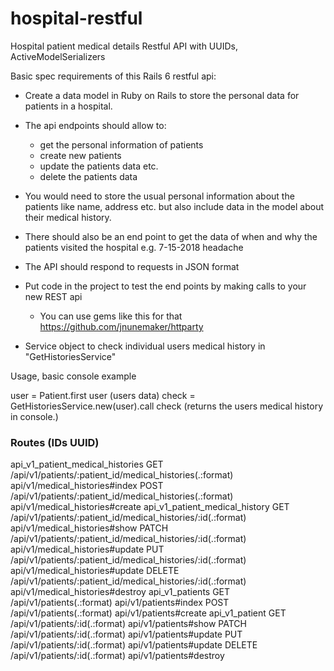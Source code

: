 # hospital-restful

Hospital patient medical details Restful API with UUIDs, ActiveModelSerializers

Basic spec requirements of this Rails 6 restful api:

- Create a data model in Ruby on Rails to store the personal data for patients in a hospital.

- The api endpoints should allow to:
  - get the personal information of patients
  - create new patients
  - update the patients data etc.
  - delete the patients data
- You would need to store the usual personal information about the patients like name, address etc. but also include data in the model about their medical history.
- There should also be an end point to get the data of when and why the patients visited the hospital e.g. 7-15-2018 headache
- The API should respond to requests in JSON format
- Put code in the project to test the end points by making calls to your new REST api
  - You can use gems like this for that https://github.com/jnunemaker/httparty
- Service object to check individual users medical history in "GetHistoriesService"

Usage, basic console example

user = Patient.first
user (users data)
check = GetHistoriesService.new(user).call
check (returns the users medical history in console.)

### Routes (IDs UUID)

api_v1_patient_medical_histories GET /api/v1/patients/:patient_id/medical_histories(.:format) api/v1/medical_histories#index
POST /api/v1/patients/:patient_id/medical_histories(.:format) api/v1/medical_histories#create
api_v1_patient_medical_history GET /api/v1/patients/:patient_id/medical_histories/:id(.:format) api/v1/medical_histories#show
PATCH /api/v1/patients/:patient_id/medical_histories/:id(.:format) api/v1/medical_histories#update
PUT /api/v1/patients/:patient_id/medical_histories/:id(.:format) api/v1/medical_histories#update
DELETE /api/v1/patients/:patient_id/medical_histories/:id(.:format) api/v1/medical_histories#destroy
api_v1_patients GET /api/v1/patients(.:format) api/v1/patients#index
POST /api/v1/patients(.:format) api/v1/patients#create
api_v1_patient GET /api/v1/patients/:id(.:format) api/v1/patients#show
PATCH /api/v1/patients/:id(.:format) api/v1/patients#update
PUT /api/v1/patients/:id(.:format) api/v1/patients#update
DELETE /api/v1/patients/:id(.:format) api/v1/patients#destroy
